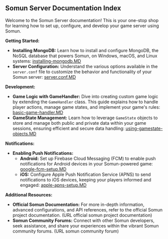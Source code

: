 ## Somun Server Documentation Index

Welcome to the Somun Server documentation! This is your one-stop shop for learning how to set up, configure, and develop your game server using Somun.

**Getting Started:**

* **Installing MongoDB:** Learn how to install and configure MongoDB, the NoSQL database that powers Somun, on Windows, macOS, and Linux systems: [installing-mongodb.MD](installing-mongodb.MD)
* **Server Configuration:** Understand the various options available in the `server.conf` file to customize the behavior and functionality of your Somun server: [server.conf.MD](server.conf.MD)

**Development:**

* **Game Logic with GameHandler:** Dive into creating custom game logic by extending the `GameHandler` class. This guide explains how to handle player actions, manage game states, and implement your game's rules: [basic-game-handler.MD](basic-game-handler.MD)
* **GameState Management:** Learn how to leverage `GameState` objects to store and manage both public and private data within your game sessions, ensuring efficient and secure data handling: [using-gamestate-objects.MD](using-gamestate-objects.MD)

**Notifications:**

* **Enabling Push Notifications:**
    * **Android:** Set up Firebase Cloud Messaging (FCM) to enable push notifications for Android devices in your Somun-powered game: [google-fcm-setup.MD](google-fcm-setup.MD)
    * **iOS:** Configure Apple Push Notification Service (APNS) to send notifications to iOS devices, keeping your players informed and engaged: [apple-apns-setup.MD](apple-apns-setup.MD)

**Additional Resources:**

* **Official Somun Documentation:** For more in-depth information, advanced configurations, and API references, refer to the official Somun project documentation. (URL official somun project documentation)
* **Somun Community Forums:** Connect with other Somun developers, seek assistance, and share your experiences within the vibrant Somun community forums. (URL somun community forum)

